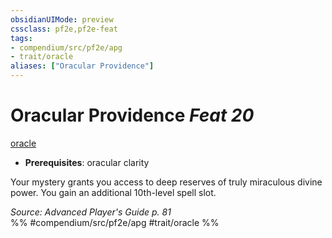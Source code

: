```yaml
---
obsidianUIMode: preview
cssclass: pf2e,pf2e-feat
tags:
- compendium/src/pf2e/apg
- trait/oracle
aliases: ["Oracular Providence"]
---
```

# Oracular Providence  *Feat 20*  
[oracle](Reference/Rules/Traits/oracle-apg.md "Oracle Class Trait")  

- **Prerequisites**: oracular clarity

Your mystery grants you access to deep reserves of truly miraculous divine power. You gain an additional 10th-level spell slot.

*Source: Advanced Player's Guide p. 81*  
%% #compendium/src/pf2e/apg #trait/oracle %%